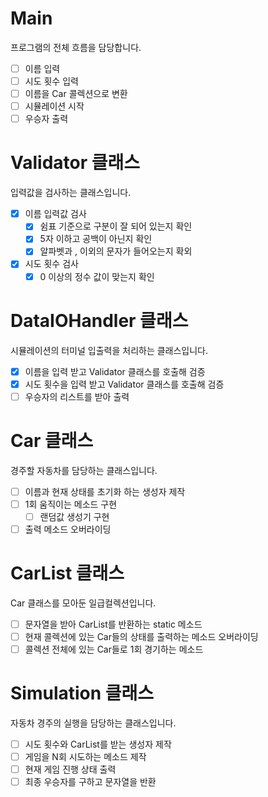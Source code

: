 # Main

프로그램의 전체 흐름을 담당합니다.

- [ ]  이름 입력
- [ ]  시도 횟수 입력
- [ ]  이름을 Car 콜렉션으로 변환
- [ ]  시뮬레이션 시작
- [ ]  우승자 출력

# Validator 클래스

입력값을 검사하는 클래스입니다.

- [X]  이름 입력값 검사
    - [X]  쉼표 기준으로 구분이 잘 되어 있는지 확인
    - [X]  5자 이하고 공백이 아닌지 확인
    - [X]  알파벳과 , 이외의 문자가 들어오는지 확외

- [X]  시도 횟수 검사
    - [X]  0 이상의 정수 값이 맞는지 확인

# **DataIOHandler 클래스**

시뮬레이션의 터미널 입출력을 처리하는 클래스입니다.

- [X]  이름을 입력 받고 Validator 클래스를 호출해 검증
- [X]  시도 횟수을 입력 받고 Validator 클래스를 호출해 검증
- [ ]  우승자의 리스트를 받아 출력

# Car 클래스

경주할 자동차를 담당하는 클래스입니다.

- [ ]  이름과 현재 상태를 초기화 하는 생성자 제작
- [ ]  1회 움직이는 메소드 구현
    - [ ]  랜덤값 생성기 구현
- [ ]  출력 메소드 오버라이딩

# CarList 클래스

Car 클래스를 모아둔 일급컬렉션입니다.

- [ ]  문자열을 받아 CarList를 반환하는 static 메소드
- [ ]  현재 콜렉션에 있는 Car들의 상태를 출력하는 메소드 오버라이딩
- [ ]  콜렉션 전체에 있는 Car들로 1회 경기하는 메소드

# Simulation 클래스

자동차 경주의 실행을 담당하는 클래스입니다.

- [ ]  시도 횟수와 CarList를 받는 생성자 제작
- [ ]  게임을 N회 시도하는 메소드 제작
- [ ]  현재 게임 진행 상태 출력
- [ ]  최종 우승자를 구하고 문자열을 반환